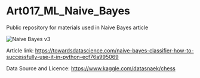 # Art017_ML_Naive_Bayes
Public repository for materials used in Naive Bayes article

![Naive Bayes v3](https://user-images.githubusercontent.com/24861699/153740210-61dc6a64-d8b8-4ba1-81f0-0bbc9cf7d8a4.png)

Article link: https://towardsdatascience.com/naive-bayes-classifier-how-to-successfully-use-it-in-python-ecf76a995069

Data Source and Licence: https://www.kaggle.com/datasnaek/chess
